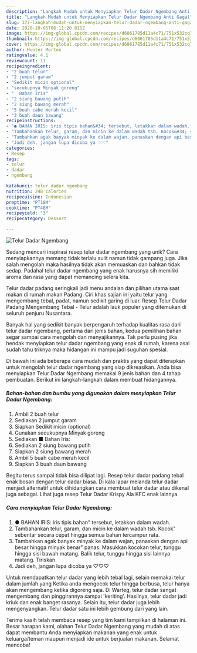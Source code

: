 ```yaml
---
description: "Langkah Mudah untuk Menyiapkan Telur Dadar Ngembang Anti Gagal"
title: "Langkah Mudah untuk Menyiapkan Telur Dadar Ngembang Anti Gagal"
slug: 377-langkah-mudah-untuk-menyiapkan-telur-dadar-ngembang-anti-gagal
date: 2020-10-05T06:11:20.815Z
image: https://img-global.cpcdn.com/recipes/d6061785d11a4c71/751x532cq70/telur-dadar-ngembang-foto-resep-utama.jpg
thumbnail: https://img-global.cpcdn.com/recipes/d6061785d11a4c71/751x532cq70/telur-dadar-ngembang-foto-resep-utama.jpg
cover: https://img-global.cpcdn.com/recipes/d6061785d11a4c71/751x532cq70/telur-dadar-ngembang-foto-resep-utama.jpg
author: Hunter Morton
ratingvalue: 4.1
reviewcount: 11
recipeingredient:
- "2 buah telur"
- "2 jumput garam"
- "Sedikit micin optional"
- "secukupnya Minyak goreng"
- "  Bahan Iris"
- "2 siung bawang putih"
- "2 siung bawang merah"
- "5 buah cabe merah kecil"
- "3 buah daun bawang"
recipeinstructions:
- "● BAHAN IRIS: iris tipis bahan&#34; tersebut, letakkan dalam wadah."
- "Tambahankan telur, garam, dan micin ke dalam wadah tsb. Kocok&#34; sebentar secara cepat hingga semua bahan tercampur rata."
- "Tambahkan agak banyak minyak ke dalam wajan, panaskan dengan api besar hingga minyak benar&#34; panas. Masukkan kocokan telur, tunggu hingga sisi bawah matang. Balik telur, tunggu hingga sisi lainnya matang. Tiriskan."
- "Jadi deh, jangan lupa dicoba ya ♡♡♡"
categories:
- Resep
tags:
- telur
- dadar
- ngembang

katakunci: telur dadar ngembang 
nutrition: 248 calories
recipecuisine: Indonesian
preptime: "PT18M"
cooktime: "PT48M"
recipeyield: "3"
recipecategory: Dessert

---
```



![Telur Dadar Ngembang](https://img-global.cpcdn.com/recipes/d6061785d11a4c71/751x532cq70/telur-dadar-ngembang-foto-resep-utama.jpg)

Sedang mencari inspirasi resep telur dadar ngembang yang unik? Cara menyiapkannya memang tidak terlalu sulit namun tidak gampang juga. Jika salah mengolah maka hasilnya tidak akan memuaskan dan bahkan tidak sedap. Padahal telur dadar ngembang yang enak harusnya sih memiliki aroma dan rasa yang dapat memancing selera kita.

Telur dadar padang seringkali jadi menu andalan dan pilihan utama saat makan di rumah makan Padang. Ciri khas sajian ini yaitu telur yang mengembang tebal, padat, namun sedikit garing di luar. Resep Telur Dadar Padang Mengembang Tebal - Telur adalah lauk populer yang ditemukan di seluruh penjuru Nusantara.

Banyak hal yang sedikit banyak berpengaruh terhadap kualitas rasa dari telur dadar ngembang, pertama dari jenis bahan, kedua pemilihan bahan segar sampai cara mengolah dan menyajikannya. Tak perlu pusing jika hendak menyiapkan telur dadar ngembang yang enak di rumah, karena asal sudah tahu triknya maka hidangan ini mampu jadi suguhan spesial.


Di bawah ini ada beberapa cara mudah dan praktis yang dapat diterapkan untuk mengolah telur dadar ngembang yang siap dikreasikan. Anda bisa menyiapkan Telur Dadar Ngembang memakai 9 jenis bahan dan 4 tahap pembuatan. Berikut ini langkah-langkah dalam membuat hidangannya.

<!--inarticleads1-->

##### Bahan-bahan dan bumbu yang digunakan dalam menyiapkan Telur Dadar Ngembang:

1. Ambil 2 buah telur
1. Sediakan 2 jumput garam
1. Siapkan Sedikit micin (optional)
1. Gunakan secukupnya Minyak goreng
1. Sediakan  ■ Bahan Iris:
1. Sediakan 2 siung bawang putih
1. Siapkan 2 siung bawang merah
1. Ambil 5 buah cabe merah kecil
1. Siapkan 3 buah daun bawang


Begitu terus sampai tidak bisa dilipat lagi. Resep telur dadar padang tebal enak bosan dengan telur dadar biasa. Di kala lapar melanda telur dadar menjadi alternatif untuk dihidangkan cara membuat telur dadar atau dikenal juga sebagai. Lihat juga resep Telur Dadar Krispy Ala KFC enak lainnya. 

<!--inarticleads2-->

##### Cara menyiapkan Telur Dadar Ngembang:

1. ● BAHAN IRIS: iris tipis bahan&#34; tersebut, letakkan dalam wadah.
1. Tambahankan telur, garam, dan micin ke dalam wadah tsb. Kocok&#34; sebentar secara cepat hingga semua bahan tercampur rata.
1. Tambahkan agak banyak minyak ke dalam wajan, panaskan dengan api besar hingga minyak benar&#34; panas. Masukkan kocokan telur, tunggu hingga sisi bawah matang. Balik telur, tunggu hingga sisi lainnya matang. Tiriskan.
1. Jadi deh, jangan lupa dicoba ya ♡♡♡


Untuk mendapatkan telur dadar yang lebih tebal lagi, selain memakai telur dalam jumlah yang Ketika anda mengocok telur hingga berbusa, telur hanya akan mengembang ketika digoreng saja. Di Warteg, telur dadar sangat mengembang dan pinggirannya sampai &#39;keriting&#39;. Hasilnya, telur dadar jadi kriuk dan enak banget rasanya. Selain itu, telur dadar juga lebih mengenyangkan. Telur dadar satu ini lebih gembung dari yang lain. 

Terima kasih telah membaca resep yang tim kami tampilkan di halaman ini. Besar harapan kami, olahan Telur Dadar Ngembang yang mudah di atas dapat membantu Anda menyiapkan makanan yang enak untuk keluarga/teman maupun menjadi ide untuk berjualan makanan. Selamat mencoba!
